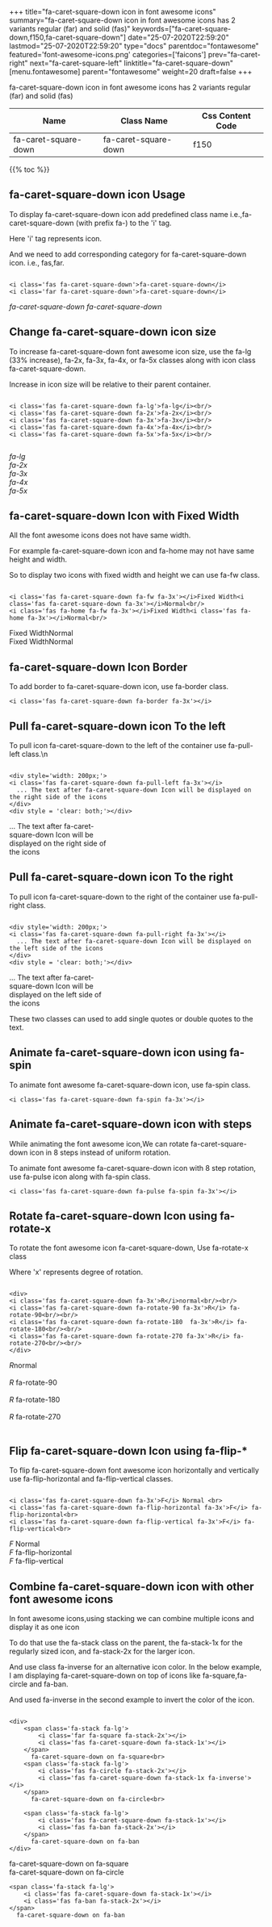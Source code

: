 +++
title="fa-caret-square-down icon in font awesome icons"
summary="fa-caret-square-down icon in font awesome icons has 2 variants regular (far) and solid (fas)"
keywords=["fa-caret-square-down,f150,fa-caret-square-down"]
date="25-07-2020T22:59:20"
lastmod="25-07-2020T22:59:20"
type="docs"
parentdoc="fontawesome"
featured='font-awesome-icons.png'
categories=['faicons']
prev="fa-caret-right"
next="fa-caret-square-left"
linktitle="fa-caret-square-down"
[menu.fontawesome]
parent="fontawesome"
weight=20
draft=false
+++


fa-caret-square-down icon in font awesome icons has 2 variants regular (far) and solid (fas)

<div class='table-responsive'><table class='table'><thead><tr><th>Name</th><th>Class Name</th><th>Css Content Code</th></tr></thead><tbody><tr><td>fa-caret-square-down</td><td>fa-caret-square-down</td><td>f150</td></tr></tbody></table></div>


{{% toc %}}


## fa-caret-square-down icon Usage

To display fa-caret-square-down icon add predefined class name i.e.,fa-caret-square-down (with prefix fa-) to the 'i' tag.

Here 'i' tag represents icon.

And we need to add corresponding category for fa-caret-square-down icon. i.e., fas,far.


```

<i class='fas fa-caret-square-down'>fa-caret-square-down</i>
<i class='far fa-caret-square-down'>fa-caret-square-down</i>
```

<i class='fas fa-caret-square-down'>fa-caret-square-down</i>
<i class='far fa-caret-square-down'>fa-caret-square-down</i>




## Change fa-caret-square-down icon size
To increase fa-caret-square-down font awesome icon size, use the fa-lg (33% increase), fa-2x, fa-3x, fa-4x, or fa-5x classes along with icon class fa-caret-square-down.

Increase in icon size will be relative to their parent container. 

```

<i class='fas fa-caret-square-down fa-lg'>fa-lg</i><br/>
<i class='fas fa-caret-square-down fa-2x'>fa-2x</i><br/>
<i class='fas fa-caret-square-down fa-3x'>fa-3x</i><br/>
<i class='fas fa-caret-square-down fa-4x'>fa-4x</i><br/>
<i class='fas fa-caret-square-down fa-5x'>fa-5x</i><br/>
            
```

<i class='fas fa-caret-square-down fa-lg'>fa-lg</i><br/>
<i class='fas fa-caret-square-down fa-2x'>fa-2x</i><br/>
<i class='fas fa-caret-square-down fa-3x'>fa-3x</i><br/>
<i class='fas fa-caret-square-down fa-4x'>fa-4x</i><br/>
<i class='fas fa-caret-square-down fa-5x'>fa-5x</i><br/>
            



## fa-caret-square-down Icon with Fixed Width 

All the font awesome icons does not have same width.

For example fa-caret-square-down icon and fa-home may not have same height and width.

So to display two icons with fixed width and height we can use fa-fw class.


```

<i class='fas fa-caret-square-down fa-fw fa-3x'></i>Fixed Width<i class='fas fa-caret-square-down fa-3x'></i>Normal<br/>
<i class='fas fa-home fa-fw fa-3x'></i>Fixed Width<i class='fas fa-home fa-3x'></i>Normal<br/>
```

<i class='fas fa-caret-square-down fa-fw fa-3x'></i>Fixed Width<i class='fas fa-caret-square-down fa-3x'></i>Normal<br/>
<i class='fas fa-home fa-fw fa-3x'></i>Fixed Width<i class='fas fa-home fa-3x'></i>Normal<br/>



## fa-caret-square-down Icon Border 

To add border to fa-caret-square-down icon, use fa-border class.


```
<i class='fas fa-caret-square-down fa-border fa-3x'></i>

```
<i class='fas fa-caret-square-down fa-border fa-3x'></i>





## Pull fa-caret-square-down icon To the left

To pull icon fa-caret-square-down to the left of the container use fa-pull-left class.\n

```

<div style='width: 200px;'>
<i class='fas fa-caret-square-down fa-pull-left fa-3x'></i>
  ... The text after fa-caret-square-down Icon will be displayed on the right side of the icons
</div>
<div style = 'clear: both;'></div>
```

<div style='width: 200px;'>
<i class='fas fa-caret-square-down fa-pull-left fa-3x'></i>
  ... The text after fa-caret-square-down Icon will be displayed on the right side of the icons
</div>
<div style = 'clear: both;'></div>




## Pull fa-caret-square-down icon To the right
To pull icon fa-caret-square-down to the right of the container use fa-pull-right class.

```

<div style='width: 200px;'>
<i class='fas fa-caret-square-down fa-pull-right fa-3x'></i>
  ... The text after fa-caret-square-down Icon will be displayed on the left side of the icons
</div>
<div style = 'clear: both;'></div>
```

<div style='width: 200px;'>
<i class='fas fa-caret-square-down fa-pull-right fa-3x'></i>
  ... The text after fa-caret-square-down Icon will be displayed on the left side of the icons
</div>
<div style = 'clear: both;'></div>

These two classes can used to add single quotes or double quotes to the text.


## Animate fa-caret-square-down icon using fa-spin
To animate font awesome fa-caret-square-down icon, use fa-spin class.

```
<i class='fas fa-caret-square-down fa-spin fa-3x'></i>
```
<i class='fas fa-caret-square-down fa-spin fa-3x'></i>




## Animate fa-caret-square-down icon with steps
While animating the font awesome icon,We can rotate fa-caret-square-down icon in 8 steps instead of uniform rotation.

To animate font awesome fa-caret-square-down icon with 8 step rotation, use fa-pulse icon along with fa-spin class.


```
<i class='fas fa-caret-square-down fa-pulse fa-spin fa-3x'></i>

```
<i class='fas fa-caret-square-down fa-pulse fa-spin fa-3x'></i>





## Rotate fa-caret-square-down Icon using fa-rotate-x
To rotate the font awesome icon fa-caret-square-down, Use fa-rotate-x class

Where 'x' represents degree of rotation.


```

<div>
<i class='fas fa-caret-square-down fa-3x'>R</i>normal<br/><br/>
<i class='fas fa-caret-square-down fa-rotate-90 fa-3x'>R</i> fa-rotate-90<br/><br/> 
<i class='fas fa-caret-square-down fa-rotate-180  fa-3x'>R</i> fa-rotate-180<br/><br/> 
<i class='fas fa-caret-square-down fa-rotate-270 fa-3x'>R</i> fa-rotate-270<br/><br/>
</div>
```

<div>
<i class='fas fa-caret-square-down fa-3x'>R</i>normal<br/><br/>
<i class='fas fa-caret-square-down fa-rotate-90 fa-3x'>R</i> fa-rotate-90<br/><br/> 
<i class='fas fa-caret-square-down fa-rotate-180  fa-3x'>R</i> fa-rotate-180<br/><br/> 
<i class='fas fa-caret-square-down fa-rotate-270 fa-3x'>R</i> fa-rotate-270<br/><br/>
</div>




## Flip fa-caret-square-down Icon using fa-flip-*
To flip fa-caret-square-down font awesome icon horizontally and vertically use fa-flip-horizontal and fa-flip-vertical classes. 

```

<i class='fas fa-caret-square-down fa-3x'>F</i> Normal <br>
<i class='fas fa-caret-square-down fa-flip-horizontal fa-3x'>F</i> fa-flip-horizontal<br>
<i class='fas fa-caret-square-down fa-flip-vertical fa-3x'>F</i> fa-flip-vertical<br>
```

<i class='fas fa-caret-square-down fa-3x'>F</i> Normal <br>
<i class='fas fa-caret-square-down fa-flip-horizontal fa-3x'>F</i> fa-flip-horizontal<br>
<i class='fas fa-caret-square-down fa-flip-vertical fa-3x'>F</i> fa-flip-vertical<br>




## Combine fa-caret-square-down icon with other font awesome icons
In font awesome icons,using stacking we can combine multiple icons and display it as one icon 

To do that use the fa-stack class on the parent, the fa-stack-1x for the regularly sized icon, and fa-stack-2x for the larger icon.

And use class fa-inverse for an alternative icon color. 
In the below example, I am displaying fa-caret-square-down on top of icons like fa-square,fa-circle and fa-ban.

And used fa-inverse in the second example to invert the color of the icon.

```

<div>
    <span class='fa-stack fa-lg'>
        <i class='far fa-square fa-stack-2x'></i>
        <i class='fas fa-caret-square-down fa-stack-1x'></i>
    </span>
      fa-caret-square-down on fa-square<br>
    <span class='fa-stack fa-lg'>
        <i class='fas fa-circle fa-stack-2x'></i>
        <i class='fas fa-caret-square-down fa-stack-1x fa-inverse'></i>
    </span>
      fa-caret-square-down on fa-circle<br>

    <span class='fa-stack fa-lg'>
        <i class='fas fa-caret-square-down fa-stack-1x'></i>
        <i class='fas fa-ban fa-stack-2x'></i>
    </span>
      fa-caret-square-down on fa-ban
</div>
```

<div>
    <span class='fa-stack fa-lg'>
        <i class='far fa-square fa-stack-2x'></i>
        <i class='fas fa-caret-square-down fa-stack-1x'></i>
    </span>
      fa-caret-square-down on fa-square<br>
    <span class='fa-stack fa-lg'>
        <i class='fas fa-circle fa-stack-2x'></i>
        <i class='fas fa-caret-square-down fa-stack-1x fa-inverse'></i>
    </span>
      fa-caret-square-down on fa-circle<br>

    <span class='fa-stack fa-lg'>
        <i class='fas fa-caret-square-down fa-stack-1x'></i>
        <i class='fas fa-ban fa-stack-2x'></i>
    </span>
      fa-caret-square-down on fa-ban
</div>






